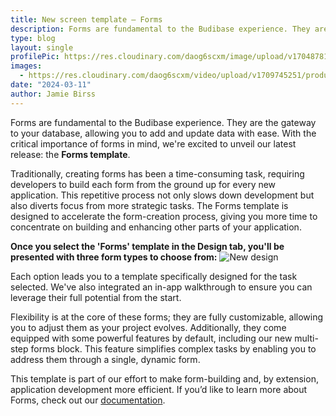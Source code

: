 ```yaml
---
title: New screen template – Forms
description: Forms are fundamental to the Budibase experience. They are the gateway to your database, allowing you to add and update data with ease. With the critical importance of forms in mind, we're excited to unveil our latest release - the Forms template.
type: blog
layout: single
profilePic: https://res.cloudinary.com/daog6scxm/image/upload/v1704878154/Photos/headshot_aw4uce.png
images:
  - https://res.cloudinary.com/daog6scxm/video/upload/v1709745251/product-marketing-images/formsScreenTemplate2_exoepi.gif
date: "2024-03-11"
author: Jamie Birss
---
```

Forms are fundamental to the Budibase experience. They are the gateway to your database, allowing you to add and update data with ease. With the critical importance of forms in mind, we're excited to unveil our latest release: the **Forms template**.

Traditionally, creating forms has been a time-consuming task, requiring developers to build each form from the ground up for every new application. This repetitive process not only slows down development but also diverts focus from more strategic tasks. The Forms template is designed to accelerate the form-creation process, giving you more time to concentrate on building and enhancing other parts of your application.

**Once you select the 'Forms' template in the Design tab, you'll be presented with three form types to choose from:**
![New design](https://res.cloudinary.com/daog6scxm/video/upload/v1709745251/product-marketing-images/formsScreenTemplate2_exoepi.gif)

Each option leads you to a template specifically designed for the task selected. We've also integrated an in-app walkthrough to ensure you can leverage their full potential from the start. 

Flexibility is at the core of these forms; they are fully customizable, allowing you to adjust them as your project evolves. Additionally, they come equipped with some powerful features by default, including our new multi-step forms block. This feature simplifies complex tasks by enabling you to address them through a single, dynamic form.

This template is part of our effort to make form-building and, by extension, application development more efficient. If you’d like to learn more about Forms, check out our [documentation](https://docs.budibase.com/docs/forms).